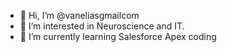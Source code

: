 - 👋 Hi, I’m @vaneliasgmailcom
- 👀 I’m interested in Neuroscience and IT.
- 🌱 I’m currently learning Salesforce Apex coding

<!---
vaneliasgmailcom/vaneliasgmailcom is a ✨ special ✨ repository because its `README.md` (this file) appears on your GitHub profile.
You can click the Preview link to take a look at your changes.
--->
